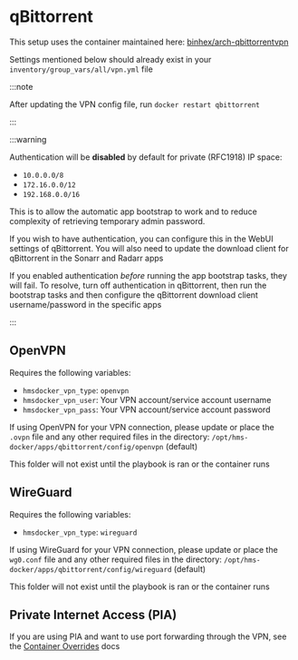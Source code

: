 # qBittorrent

This setup uses the container maintained here: [binhex/arch-qbittorrentvpn](https://github.com/binhex/arch-qbittorrentvpn)

Settings mentioned below should already exist in your `inventory/group_vars/all/vpn.yml` file

:::note

After updating the VPN config file, run `docker restart qbittorrent`

:::

:::warning

Authentication will be **disabled** by default for private (RFC1918) IP space:

- `10.0.0.0/8`
- `172.16.0.0/12`
- `192.168.0.0/16`

This is to allow the automatic app bootstrap to work and to reduce complexity of retrieving temporary admin password.

If you wish to have authentication, you can configure this in the WebUI settings of qBittorrent. You will also need to update the download client for qBittorrent in the Sonarr and Radarr apps

If you enabled authentication _before_ running the app bootstrap tasks, they will fail. To resolve, turn off authentication in qBittorrent, then run the bootstrap tasks and then configure the qBittorrent download client username/password in the specific apps

:::

## OpenVPN

Requires the following variables:

* `hmsdocker_vpn_type`: `openvpn`
* `hmsdocker_vpn_user`: Your VPN account/service account username
* `hmsdocker_vpn_pass`: Your VPN account/service account password

If using OpenVPN for your VPN connection, please update or place the `.ovpn` file and any other required files in the directory: `/opt/hms-docker/apps/qbittorrent/config/openvpn` (default)

This folder will not exist until the playbook is ran or the container runs

## WireGuard

Requires the following variables:

* `hmsdocker_vpn_type`: `wireguard`

If using WireGuard for your VPN connection, please update or place the `wg0.conf` file and any other required files in the directory: `/opt/hms-docker/apps/qbittorrent/config/wireguard` (default)

This folder will not exist until the playbook is ran or the container runs

## Private Internet Access (PIA)

If you are using PIA and want to use port forwarding through the VPN, see the [Container Overrides](../container-overrides.md) docs
